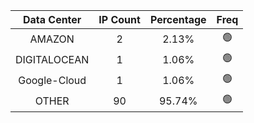 | Data Center | IP Count | Percentage | Freq |
|:------------:|:--------:|:-----------:|:-----:|
| AMAZON | 2 | 2.13% | 🟢 |
| DIGITALOCEAN | 1 | 1.06% | 🟢 |
| Google-Cloud | 1 | 1.06% | 🟢 |
| OTHER | 90 | 95.74% | 🟢 |